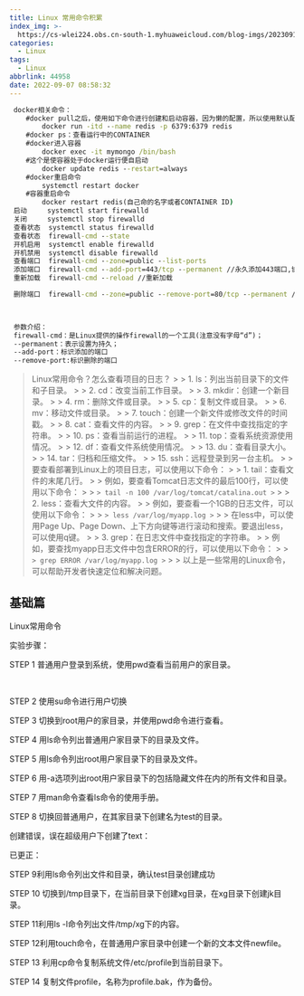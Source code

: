 ```yaml
---
title: Linux 常用命令积累
index_img: >-
  https://cs-wlei224.obs.cn-south-1.myhuaweicloud.com/blog-imgs/202309111619818.jpg
categories:
  - Linux
tags:
  - Linux
abbrlink: 44958
date: 2022-09-07 08:58:32
---
```

```cmd
 docker相关命令：
 	#docker pull之后，使用如下命令进行创建和启动容器，因为懒的配置，所以使用默认配置。
 		docker run -itd --name redis -p 6379:6379 redis
 	#docker ps：查看运行中的CONTAINER
 	#docker进入容器
 		docker exec -it mymongo /bin/bash
 	#这个是使容器处于docker运行便自启动
 		docker update redis --restart=always 
 	#docker重启命令
 		systemctl restart docker
 	#容器重启命令
 		docker restart redis(自己命的名字或者CONTAINER ID)
 启动     systemctl start firewalld
 关闭     systemctl stop firewalld
 查看状态  systemctl status firewalld
 查看状态  firewall-cmd --state
 开机启用  systemctl enable firewalld
 开机禁用  systemctl disable firewalld
 查看端口  firewall-cmd --zone=public --list-ports
 添加端口  firewall-cmd --add-port=443/tcp --permanent //永久添加443端口,协议为tcp 
 重新加载  firewall-cmd --reload //重新加载

 删除端口  firewall-cmd --zone=public --remove-port=80/tcp --permanent //删除tcp下的80端口

 

 参数介绍：
 firewall-cmd：是Linux提供的操作firewall的一个工具(注意没有字母“d”)；
 --permanent：表示设置为持久；
 --add-port：标识添加的端口
 --remove-port:标识删除的端口
```

> Linux常用命令？怎么查看项目的日志？
    >
    > 1. ls：列出当前目录下的文件和子目录。
    >
    > 2. cd：改变当前工作目录。
    >
    > 3. mkdir：创建一个新目录。
    >
    > 4. rm：删除文件或目录。
    >
    > 5. cp：复制文件或目录。
    >
    > 6. mv：移动文件或目录。
    >
    > 7. touch：创建一个新文件或修改文件的时间戳。
    >
    > 8. cat：查看文件的内容。
    >
    > 9. grep：在文件中查找指定的字符串。
    >
    > 10. ps：查看当前运行的进程。
    >
    > 11. top：查看系统资源使用情况。
    >
    > 12. df：查看文件系统使用情况。
    >
    > 13. du：查看目录大小。
    >
    > 14. tar：归档和压缩文件。
    >
    > 15. ssh：远程登录到另一台主机。
    >
    > 要查看部署到Linux上的项目日志，可以使用以下命令：
    >
    > 1. tail：查看文件的末尾几行。
    >
    > 例如，要查看Tomcat日志文件的最后100行，可以使用以下命令：
    >
    > ```
    > tail -n 100 /var/log/tomcat/catalina.out
    > ```
    >
    > 2. less：查看大文件的内容。
    >
    > 例如，要查看一个1GB的日志文件，可以使用以下命令：
    >
    > ```
    > less /var/log/myapp.log
    > ```
    >
    > 在less中，可以使用Page Up、Page Down、上下方向键等进行滚动和搜索。要退出less，可以使用q键。
    >
    > 3. grep：在日志文件中查找指定的字符串。
    >
    > 例如，要查找myapp日志文件中包含ERROR的行，可以使用以下命令：
    >
    > ```
    > grep ERROR /var/log/myapp.log
    > ```
    >
    > 以上是一些常用的Linux命令，可以帮助开发者快速定位和解决问题。

## 基础篇

Linux常用命令

实验步骤：

STEP 1 普通用户登录到系统，使用pwd查看当前用户的家目录。

​                               

STEP 2 使用su命令进行用户切换

 

STEP 3 切换到root用户的家目录，并使用pwd命令进行查看。

 

STEP 4 用ls命令列出普通用户家目录下的目录及文件。

 

STEP 5 用ls命令列出root用户家目录下的目录及文件。

 

STEP 6 用-a选项列出root用户家目录下的包括隐藏文件在内的所有文件和目录。

 

STEP 7 用man命令查看ls命令的使用手册。

 

STEP 8 切换回普通用户，在其家目录下创建名为test的目录。

创建错误，误在超级用户下创建了text：

 

已更正：

 

 

STEP 9利用ls命令列出文件和目录，确认test目录创建成功

 

STEP 10 切换到/tmp目录下，在当前目录下创建xg目录，在xg目录下创建jk目录。

 

STEP 11利用ls -l命令列出文件/tmp/xg下的内容。 

STEP 12利用touch命令，在普通用户家目录中创建一个新的文本文件newfile。

 

STEP 13 利用cp命令复制系统文件/etc/profile到当前目录下。

 

STEP 14 复制文件profile，名称为profile.bak，作为备份。

 